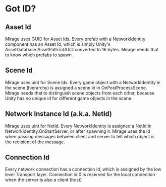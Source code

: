 # Got ID?

## Asset Id

Mirage uses GUID for Asset Ids. Every prefab with a NetworkIdentity component has an Asset Id, which is simply Unity's AssetDatabase.AssetPathToGUID converted to 16 bytes. Mirage needs that to know which prefabs to spawn.

## Scene Id

Mirage uses uint for Scene Ids. Every game object with a NetworkIdentity in the scene (hierarchy) is assigned a scene id in OnPostProcessScene. Mirage needs that to distinguish scene objects from each other, because Unity has no unique id for different game objects in the scene.

## Network Instance Id (a.k.a. NetId)

Mirage uses uint for NetId. Every NetworkIdentity is assigned a NetId in NetworkIdentity.OnStartServer, or after spawning it. Mirage uses the id when passing messages between client and server to tell which object is the recipient of the message.

## Connection Id

Every network connection has a connection id, which is assigned by the low level Transport layer. Connection id 0 is reserved for the local connection when the server is also a client (host)

